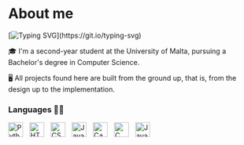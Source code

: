 # About me 

[![Typing SVG](https://readme-typing-svg.herokuapp.com?font=Poppins&weight=700&size=22&duration=8000&pause=1000&color=F7F7F7&repeat=false&random=false&width=435&lines=Hi+there+%F0%9F%91%8B+%2C+I'm+Matthew!)](https://git.io/typing-svg)

🎓 I'm a second-year student at the University of Malta, pursuing a Bachelor's degree in Computer Science.

🖥️ All projects found here are built from the ground up, that is, from the design up to the implementation.

### Languages 👨‍💻
<img align="left" alt="Python" width="30px" style="padding-right:10px;" src="https://cdn.jsdelivr.net/gh/devicons/devicon/icons/python/python-plain.svg" />
<img align="left" alt="HTML" width="30px" style="padding-right:10px;" src="https://cdn.jsdelivr.net/gh/devicons/devicon/icons/html5/html5-plain.svg" />
<img align="left" alt="CSS" width="30px" style="padding-right:10px;" src="https://cdn.jsdelivr.net/gh/devicons/devicon/icons/css3/css3-plain.svg" />
<img align="left" alt="JavaScript" width="30px" style="padding-right:10px;" src="https://cdn.jsdelivr.net/gh/devicons/devicon/icons/javascript/javascript-plain.svg" />
<img align="left" alt="C++" width="30px" style="padding-right:10px;" src="https://upload.wikimedia.org/wikipedia/commons/1/18/ISO_C%2B%2B_Logo.svg" />
<img align="left" alt="C" width="30px" style="padding-right:10px;" src="https://upload.wikimedia.org/wikipedia/commons/1/19/C_Logo.png" />
<img align="left" alt="Java" width="30px" style="padding-right:10px;" src="https://cdn.jsdelivr.net/gh/devicons/devicon/icons/java/java-original.svg" />
